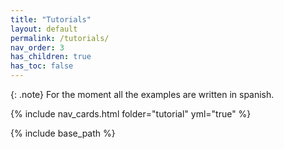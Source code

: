 ```yaml
---
title: "Tutorials"
layout: default
permalink: /tutorials/
nav_order: 3
has_children: true
has_toc: false
---
```


{: .note}
For the moment all the examples are written in spanish.

{% include nav_cards.html folder="tutorial" yml="true" %}

{% include base_path %}
